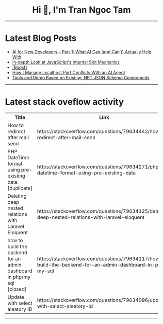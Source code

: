 <h1 align="center">Hi 👋, I'm Tran Ngoc Tam</h1>

---

# Latest Blog Posts 
<!-- BLOG-POST-LIST:START -->
- [AI for New Developers – Part 1: What AI Can &lpar;and Can’t&rpar; Actually Help With](https://dev.to/thecaptaindumbass/ai-for-new-developers-part-1-what-ai-can-and-cant-actually-help-with-2epa)
- [In-depth Look at JavaScript&#39;s Internal Slot Mechanics](https://dev.to/omriluz1/in-depth-look-at-javascripts-internal-slot-mechanics-117j)
- [[Boost]](https://dev.to/ben/-ljm)
- [How I Manage Localhost Port Conflicts With an AI Agent](https://dev.to/blockopensource/how-i-manage-localhost-port-conflicts-with-an-ai-agent-l80)
- [Tools and Demo Based on Existing .NET JSON Schema Components](https://dev.to/zijianhuang/tools-and-demo-based-on-existing-net-json-schema-components-1h05)
<!-- BLOG-POST-LIST:END -->

---

# Latest stack oveflow activity
<table>
  <tr><th>Title</th><th>Link</th></tr>
  <!-- STACKOVERFLOW:START --><tr><td>How to redirect after mail send</td><td>https://stackoverflow.com/questions/79634442/how-to-redirect-after-mail-send</td></tr><tr><td>PHP DateTime format using pre-existing data [duplicate]</td><td>https://stackoverflow.com/questions/79634271/php-datetime-format-using-pre-existing-data</td></tr><tr><td>Deleting deep nested relations with Laravel Eloquent</td><td>https://stackoverflow.com/questions/79634125/deleting-deep-nested-relations-with-laravel-eloquent</td></tr><tr><td>how to build the backend for an admin dashboard in php/my sql [closed]</td><td>https://stackoverflow.com/questions/79634117/how-to-build-the-backend-for-an-admin-dashboard-in-php-my-sql</td></tr><tr><td>Update with select aleatory ID</td><td>https://stackoverflow.com/questions/79634096/update-with-select-aleatory-id</td></tr><!-- STACKOVERFLOW:END -->
</table>

---



